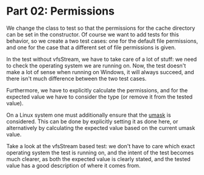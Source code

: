 Part 02: Permissions
====================

We change the class to test so that the permissions for the cache directory can
be set in the constructor. Of course we want to add tests for this behavior, so
we create a two test cases: one for the default file permissions, and one for
the case that a different set of file permissions is given.

In the test without vfsStream, we have to take care of a lot of stuff: we need
to check the operating system we are running on. Now, the test doesn't make a
lot of sense when running on Windows, it will always succeed, and there isn't
much difference between the two test cases.

Furthermore, we have to explicitly calculate the permissions, and for the
expected value we have to consider the type (or remove it from the tested
value).

On a Linux system one must additionally ensure that the [umask](http://en.wikipedia.org/wiki/Umask) is considered.
This can be done by explicitly setting it as done here, or alternatively by
calculating the expected value based on the current umask value.

Take a look at the vfsStream based test: we don't have to care which exact
operating system the test is running on, and the intent of the test becomes much
clearer, as both the expected value is clearly stated, and the tested value has
a good description of where it comes from.
